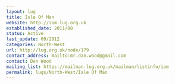 ```yaml
---
layout: lug
title: Isle Of Man
website: http://iom.lug.org.uk
established_date: 2011/08
status: Active
last_update: 09/2012
categories: North-West
url: http://lug.org.uk/node/179
contact_address: mailto:mr.dan.wood@gmail.com
contact: Dan Wood
mailing_list: https://mailman.lug.org.uk/mailman/listinfo/iom
permalink: lugs/North-West/Isle Of Man
---
```

